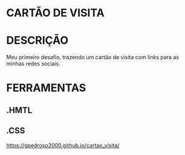 # CARTÃO DE VISITA

# DESCRIÇÃO
Meu primeiro desafio, trazendo um cartão de visita com links para as minhas redes sociais.

# FERRAMENTAS

## .HMTL
## .CSS

https://gpedroso2000.github.io/cartao_visita/

